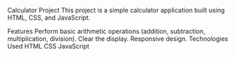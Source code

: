 Calculator Project
This project is a simple calculator application built using HTML, CSS, and JavaScript.

Features
Perform basic arithmetic operations (addition, subtraction, multiplication, division).
Clear the display.
Responsive design.
Technologies Used
HTML
CSS
JavaScript
